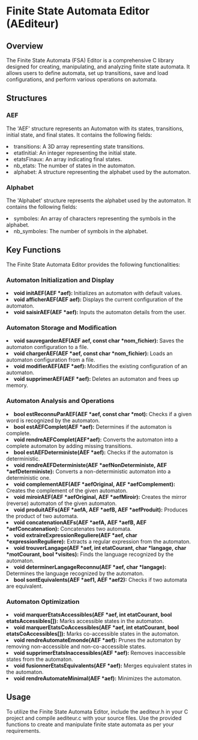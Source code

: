 # Finite State Automata Editor (AEditeur)

## Overview

<p> The Finite State Automata (FSA) Editor is a comprehensive C library designed for creating, manipulating, and analyzing finite state automata. It allows users to define automata, set up transitions, save and load configurations, and perform various operations on automata. </p>

## Structures

### AEF

<p> The 'AEF' structure represents an Automaton with its states, transitions, initial state, and final states. It contains the following fields: </p>
<li> transitions: A 3D array representing state transitions. </li>
<li> etatInitial: An integer representing the initial state. </li>
<li> etatsFinaux: An array indicating final states. </li>
<li> nb_etats: The number of states in the automaton. </li>
<li> alphabet: A structure representing the alphabet used by the automaton. </li>

### Alphabet

<p> The 'Alphabet' structure represents the alphabet used by the automaton. It contains the following fields: </p>

<li> symboles: An array of characters representing the symbols in the alphabet. </li>
<li> nb_symboles: The number of symbols in the alphabet. </li>

## Key Functions

<p> The Finite State Automata Editor provides the following functionalities: </p>

### Automaton Initialization and Display

<li> <strong> void initAEF(AEF *aef): </strong> Initializes an automaton with default values. </li>
<li> <strong> void afficherAEF(AEF aef): </strong> Displays the current configuration of the automaton. </li>
<li> <strong> void saisirAEF(AEF *aef): </strong> Inputs the automaton details from the user. </li>

### Automaton Storage and Modification

<li> <strong> void sauvegarderAEF(AEF aef, const char *nom_fichier): </strong> Saves the automaton configuration to a file. </li>
<li> <strong> void chargerAEF(AEF *aef, const char *nom_fichier): </strong> Loads an automaton configuration from a file. </li>
<li> <strong> void modifierAEF(AEF *aef): </strong> Modifies the existing configuration of an automaton. </li>
<li> <strong> void supprimerAEF(AEF *aef): </strong> Deletes an automaton and frees up memory. </li>

### Automaton Analysis and Operations

<li> <strong> bool estReconnuParAEF(AEF *aef, const char *mot): </strong> Checks if a given word is recognized by the automaton. </li>

<li> <strong> bool estAEFComplet(AEF *aef):</strong>  Determines if the automaton is complete. </li>

<li> <strong> void rendreAEFComplet(AEF*aef):</strong>  Converts the automaton into a complete automaton by adding missing transitions. </li>

<li> <strong> bool estAEFDeterministe(AEF *aef):</strong> Checks if the automaton is deterministic. </li>

<li> <strong> void rendreAEFDeterministe(AEF *aefNonDeterministe, AEF *aefDeterministe):</strong> Converts a non-deterministic automaton into a deterministic one. </li>

<li> <strong> void complementAEF(AEF *aefOriginal, AEF *aefComplement):</strong> Creates the complement of the given automaton. </li>

<li> <strong> void miroirAEF(AEF *aefOriginal, AEF *aefMiroir):</strong> Creates the mirror (reverse) automaton of the given automaton. </li>

<li> <strong> void produitAEFs(AEF *aefA, AEF *aefB, AEF *aefProduit):</strong> Produces the product of two automata.</li>

<li> <strong> void concatenationAEFs(AEF *aefA, AEF *aefB, AEF *aefConcatenation):</strong> Concatenates two automata.</li>

<li> <strong> void extraireExpressionReguliere(AEF *aef, char *expressionReguliere):</strong> Extracts a regular expression from the automaton.</li>

<li> <strong> void trouverLangage(AEF *aef, int etatCourant, char *langage, char *motCourant, bool *visites):</strong> Finds the language recognized by the automaton.</li>

<li> <strong> void determinerLangageReconnu(AEF *aef, char *langage):</strong> Determines the language recognized by the automaton.</li>

<li> <strong> bool sontEquivalents(AEF *aef1, AEF *aef2):</strong> Checks if two automata are equivalent.</li>

### Automaton Optimization

<li> <strong> void marquerEtatsAccessibles(AEF *aef, int etatCourant, bool etatsAccessibles[]):</strong> Marks accessible states in the automaton.</li>

<li> <strong> void marquerEtatsCoAccessibles(AEF *aef, int etatCourant, bool etatsCoAccessibles[]):</strong> Marks co-accessible states in the automaton.</li>

<li> <strong> void rendreAutomateEmonde(AEF *aef):</strong> Prunes the automaton by removing non-accessible and non-co-accessible states.</li>

<li> <strong> void supprimerEtatsInaccessibles(AEF *aef):</strong> Removes inaccessible states from the automaton.</li>

<li> <strong> void fusionnerEtatsEquivalents(AEF *aef):</strong> Merges equivalent states in the automaton.</li>

<li> <strong> void rendreAutomateMinimal(AEF *aef):</strong> Minimizes the automaton.</li>

## Usage

<p> To utilize the Finite State Automata Editor, include the aediteur.h in your C project and compile aediteur.c with your source files. Use the provided functions to create and manipulate finite state automata as per your requirements. </p>
